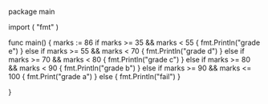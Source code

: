 package main

import (
	"fmt"
)

func main() {
	marks := 86
	if marks >= 35 && marks < 55 {
		fmt.Println("grade e")
	} else if marks >= 55 && marks < 70 {
		fmt.Println("grade d")
	} else if marks >= 70 && marks < 80 {
		fmt.Println("grade c")
	} else if marks >= 80 && marks < 90 {
		fmt.Println("grade b")
	} else if marks >= 90 && marks <= 100 {
		fmt.Print("grade a")
	} else {
		fmt.Println("fail")
	}

}

